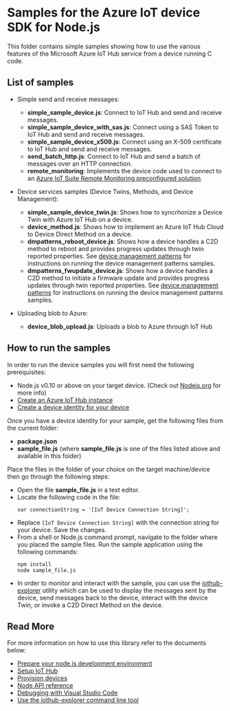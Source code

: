 # Samples for the Azure IoT device SDK for Node.js

This folder contains simple samples showing how to use the various features of the Microsoft Azure IoT Hub service from a device running C code.

## List of samples

* Simple send and receive messages:
   * **simple_sample_device.js**: Connect to IoT Hub and send and receive messages.
   * **simple_sample_device_with_sas.js**: Connect using a SAS Token to IoT Hub and send and receive messages.
   * **simple_sample_device_x509.js**: Connect using an X-509 certificate to IoT Hub and send and receive messages.
   * **send_batch_http.js**: Connect to IoT Hub and send a batch of messages over an HTTP connection.
   * **remote_monitoring**: Implements the device code used to connect to an [Azure IoT Suite Remote Monitoring preconfigured solution][remote-monitoring-pcs].

* Device services samples (Device Twins, Methods, and Device Management):
   * **simple_sample_device_twin.js**: Shows how to syncrhonize a Device Twin with Azure IoT Hub on a device.
   * **device_method.js**: Shows how to implement an Azure IoT Hub Cloud to Device Direct Method on a device.
   * **dmpatterns_reboot_device.js**: Shows how a device handles a C2D method to reboot and provides progress updates through twin reported properties. See [device management patterns][dm-patterns] for instructions on running the device management patterns samples.
   * **dmpatterns_fwupdate_device.js**: Shows how a device handles a C2D method to initiate a firmware update and provides progress updates through twin reported properties. See [device management patterns][dm-patterns] for instructions on running the device management patterns samples.

* Uploading blob to Azure:
   * **device_blob_upload.js**: Uploads a blob to Azure through IoT Hub

## How to run the samples
   
In order to run the device samples you will first need the following prerequisites:
* Node.js v0.10 or above on your target device. (Check out [Nodejs.org](https://nodejs.org/) for more info)
* [Create an Azure IoT Hub instance][lnk-setup-iot-hub]
* [Create a device identity for your device][lnk-manage-iot-hub]

Once you have a device identity for your sample, get the following files from the current folder:
* **package.json**
* **__sample_file.js__** (where **__sample_file.js__** is one of the files listed above and available in this folder)

Place the files in the folder of your choice on the target machine/device then go through the following steps:
* Open the file **__sample_file.js__** in a text editor.
* Locate the following code in the file:
    ```
    var connectionString = '[IoT Device Connection String]';
    ```
* Replace `[IoT Device Connection String]` with the connection string for your device. Save the changes.
* From a shell or Node.js command prompt, navigate to the folder where you placed the sample files. Run the sample application using the following commands:
    ```
    npm install
    node sample_file.js
    ```
* In order to monitor and interact with the sample, you can use the [iothub-explorer][iothub-explorer] utility which can be used to display the messages sent by the device, send messages back to the device, interact with the device Twin, or invoke a C2D Direct Method on the device.


## Read More
For more information on how to use this library refer to the documents below:
- [Prepare your node.js development environment][node-devbox-setup]
- [Setup IoT Hub][lnk-setup-iot-hub]
- [Provision devices][lnk-manage-iot-hub]
- [Node API reference][node-api-reference]
- [Debugging with Visual Studio Code][debug-with-vscode]
- [Use the iothub-explorer command line tool][iothub-explorer]

[lnk-setup-iot-hub]: https://aka.ms/howtocreateazureiothub
[lnk-manage-iot-hub]: https://aka.ms/manageiothub
[remote-monitoring-pcs]: https://docs.microsoft.com/en-us/azure/iot-suite/iot-suite-remote-monitoring-sample-walkthrough
[node-api-reference]: http://azure.github.io/azure-iot-sdks/
[iothub-explorer]: https://github.com/azure/iothub-explorer
[debug-with-vscode]: ../../doc/node-debug-vscode.md
[node-devbox-setup]: ../../doc/node-devbox-setup.md
[dm-patterns]: ../../doc/dmpatterns.md